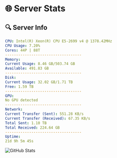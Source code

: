 # 🌐 Server Stats
## 🔍 Server Info
```yaml
CPU: Intel(R) Xeon(R) CPU E5-2699 v4 @ 1378.42MHz
CPU Usage: 7.20%
Cores: 44P | 88T
-----------------------------------
Memory:
Current Usage: 8.46 GB/503.74 GB
Available: 491.83 GB
-----------------------------------
Disk:
Current Usage: 32.02 GB/1.71 TB
Free: 1.59 TB
-----------------------------------
GPU:
No GPU detected
-----------------------------------
Network:
Current Transfer (Sent): 551.28 KB/s
Current Transfer (Received): 67.35 KB/s
Total Sent: 1.10 TB
Total Received: 224.64 GB
-----------------------------------
Uptime:
21d 9h 5m 45s
```
![GitHub Stats](https://img.shields.io/badge/Updated-2025-05-11_02:14:33-blue)